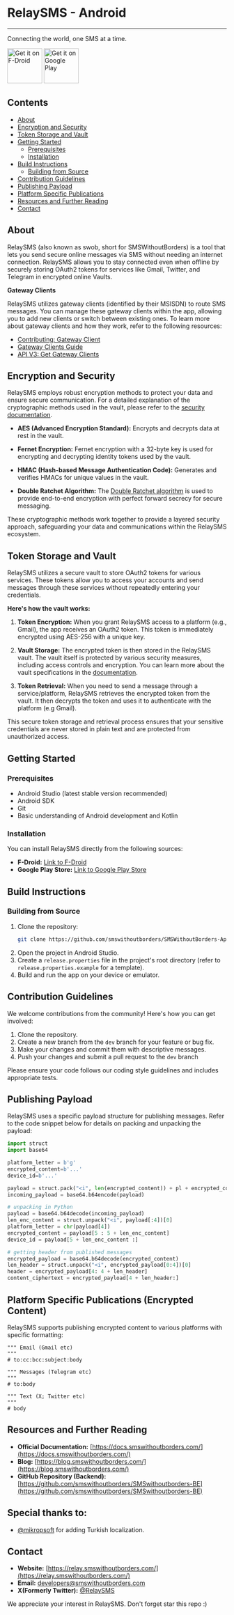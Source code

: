 # RelaySMS - Android
--------
Connecting the world, one SMS at a time.

[<img src="https://fdroid.gitlab.io/artwork/badge/get-it-on.png"
alt="Get it on F-Droid"
height="80">](https://apt.izzysoft.de/fdroid/index/apk/com.afkanerd.sw0b)
[<img src="https://play.google.com/intl/en_us/badges/images/generic/en-play-badge.png"
alt="Get it on Google Play"
height="80">](https://play.google.com/store/apps/details?id=com.afkanerd.sw0b)


## Contents

*   [About](#about)
*   [Encryption and Security](#encryption-and-security)
*   [Token Storage and Vault](#token-storage-and-vault)
*   [Getting Started](#getting-started)
    *   [Prerequisites](#prerequisites)
    *   [Installation](#installation)
*   [Build Instructions](#build-instructions)
    *   [Building from Source](#building-from-source)
*   [Contribution Guidelines](#contribution-guidelines)
*   [Publishing Payload](#publishing-payload)
*   [Platform Specific Publications](#platform-specific-publications)
*   [Resources and Further Reading](#resources-and-further-reading)
*   [Contact](#contact)

## <a name="about"></a> About

RelaySMS (also known as swob, short for SMSWithoutBorders) is a tool that lets you send secure online messages via SMS without needing an internet connection. RelaySMS allows you to stay connected even when offline by securely storing OAuth2 tokens for services like Gmail, Twitter, and Telegram in encrypted online Vaults.

**Gateway Clients**

RelaySMS utilizes gateway clients (identified by their MSISDN) to route SMS messages. You can manage these gateway clients within the app, allowing you to add new clients or switch between existing ones. To learn more about gateway clients and how they work, refer to the following resources:

*   [Contributing: Gateway Client](https://docs.smswithoutborders.com/docs/contributing/gateway-client)
*   [Gateway Clients Guide](https://docs.smswithoutborders.com/docs/Gateway%20Clients%20Guide/GatewayClientsGuide)
*   [API V3: Get Gateway Clients](https://github.com/smswithoutborders/SMSWithoutBorders-Gateway-Server/blob/main/docs/api_v3.md#get-gateway-clients)

## <a name="encryption-and-security"></a> Encryption and Security

RelaySMS employs robust encryption methods to protect your data and ensure secure communication. For a detailed explanation of the cryptographic methods used in the vault, please refer to the [security documentation](https://github.com/smswithoutborders/SMSwithoutborders-BE/blob/main/docs/security.md#cryptographic-methods-used-in-the-vault).

*   **AES (Advanced Encryption Standard):**  Encrypts and decrypts data at rest in the vault.

*   **Fernet Encryption:** Fernet encryption with a 32-byte key is used for encrypting and decrypting identity tokens used by the vault.

*   **HMAC (Hash-based Message Authentication Code):** Generates and verifies HMACs for unique values in the vault.

*   **Double Ratchet Algorithm:** The [Double Ratchet algorithm](https://github.com/smswithoutborders/lib_signal_double_ratchet_java) is used to provide end-to-end encryption with perfect forward secrecy for secure messaging.

These cryptographic methods work together to provide a layered security approach, safeguarding your data and communications within the RelaySMS ecosystem.

## <a name="token-storage-and-vault"></a> Token Storage and Vault

RelaySMS utilizes a secure vault to store OAuth2 tokens for various services. These tokens allow you to access your accounts and send messages through these services without repeatedly entering your credentials.

**Here's how the vault works:**

1.  **Token Encryption:** When you grant RelaySMS access to a platform (e.g., Gmail), the app receives an OAuth2 token. This token is immediately encrypted using AES-256 with a unique key.

2.  **Vault Storage:** The encrypted token is then stored in the RelaySMS vault. The vault itself is protected by various security measures, including access controls and encryption. You can learn more about the vault specifications in the [documentation](https://github.com/smswithoutborders/SMSwithoutborders-BE/blob/main/docs/specifications.md).

3.  **Token Retrieval:** When you need to send a message through a service/platform, RelaySMS retrieves the encrypted token from the vault. It then decrypts the token and uses it to authenticate with the platform (e.g Gmail).

This secure token storage and retrieval process ensures that your sensitive credentials are never stored in plain text and are protected from unauthorized access.

## <a name="getting-started"></a> Getting Started

### <a name="prerequisites"></a> Prerequisites

*   Android Studio (latest stable version recommended)
*   Android SDK
*   Git
*   Basic understanding of Android development and Kotlin

### <a name="installation"></a> Installation

You can install RelaySMS directly from the following sources:

*   **F-Droid:** [Link to F-Droid](https://apt.izzysoft.de/fdroid/index/apk/com.afkanerd.sw0b)
*   **Google Play Store:** [Link to Google Play Store](https://play.google.com/store/apps/details?id=com.afkanerd.sw0b)

## <a name="build-instructions"></a> Build Instructions

### <a name="building-from-source"></a> Building from Source

1.  Clone the repository:
    ```bash
    git clone https://github.com/smswithoutborders/SMSWithoutBorders-App-Android.git
    ```
2. Open the project in Android Studio.
3. Create a `release.properties` file in the project's root directory (refer to `release.properties.example` for a template).
4. Build and run the app on your device or emulator.

## <a name="contribution-guidelines"></a> Contribution Guidelines
We welcome contributions from the community! Here's how you can get involved:
1.  Clone the repository.
2.  Create a new branch from the `dev` branch for your feature or bug fix.
3.  Make your changes and commit them with descriptive messages.
4.  Push your changes and submit a pull request to the `dev` branch

Please ensure your code follows our coding style guidelines and includes appropriate tests.

## <a name="publishing-payload"></a> Publishing Payload

RelaySMS uses a specific payload structure for publishing messages. Refer to the code snippet below for details on packing and unpacking the payload:
```python
import struct
import base64

platform_letter = b'g'
encrypted_content=b'...'
device_id=b'...'

payload = struct.pack("<i", len(encrypted_content)) + pl + encrypted_content + device_id
incoming_payload = base64.b64encode(payload)

# unpacking in Python
payload = base64.b64decode(incoming_payload)
len_enc_content = struct.unpack("<i", payload[:4])[0]
platform_letter = chr(payload[4])
encrypted_content = payload[5 : 5 + len_enc_content]
device_id = payload[5 + len_enc_content :]

# getting header from published messages
encrypted_payload = base64.b64decode(encrypted_content)
len_header = struct.unpack("<i", encrypted_payload[0:4])[0]
header = encrypted_payload[4: 4 + len_header]
content_ciphertext = encrypted_payload[4 + len_header:]
```

## <a name="platform-specific-publications"></a> Platform Specific Publications (Encrypted Content)

RelaySMS supports publishing encrypted content to various platforms with specific formatting:
```python3
""" Email (Gmail etc)
"""
# to:cc:bcc:subject:body

""" Messages (Telegram etc)
"""
# to:body

""" Text (X; Twitter etc)
"""
# body
```

## <a name="resources-and-further-reading"></a> Resources and Further Reading

*   **Official Documentation:** [https://docs.smswithoutborders.com/](https://docs.smswithoutborders.com/)
*   **Blog:** [https://blog.smswithoutborders.com/](https://blog.smswithoutborders.com/)
*   **GitHub Repository (Backend):** [https://github.com/smswithoutborders/SMSwithoutborders-BE](https://github.com/smswithoutborders/SMSwithoutborders-BE)

## Special thanks to:
- [@mikropsoft](https://github.com/mikropsoft) for adding Turkish localization.

## <a name="contact"></a> Contact

*   **Website:** [https://relay.smswithoutborders.com/](https://relay.smswithoutborders.com/)
*   **Email:** [developers@smswithoutborders.com](mailto:developers@smswithoutborders.com)
*   **X(Formerly Twitter):** [@RelaySMS](https://x.com/relaysms)

We appreciate your interest in RelaySMS. Don't forget star this repo :)

